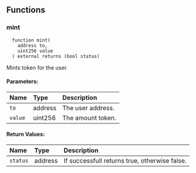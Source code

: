 


## Functions
### mint
```solidity
  function mint(
    address to,
    uint256 value
  ) external returns (bool status)
```
Mints token for the user.


#### Parameters:
| Name | Type | Description                                                          |
| :--- | :--- | :------------------------------------------------------------------- |
|`to` | address | The user address.
|`value` | uint256 | The amount token.

#### Return Values:
| Name                           | Type          | Description                                                                  |
| :----------------------------- | :------------ | :--------------------------------------------------------------------------- |
|`status`| address | If successfull returns true, otherwise false.
